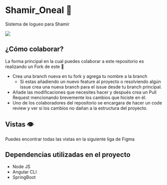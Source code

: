 # Shamir_Oneal 🏀

Sistema de logueo para Shamir

<img src="https://user-images.githubusercontent.com/57787993/205722607-55022ea5-44fb-4004-8cc0-3180602c3f60.png" />


## ¿Cómo colaborar?
La forma principal en la cual puedes colaborar a este repositorio es realizando un Fork de este 🍴
- Crea una branch nueva en tu fork y agrega tu nombre a la branch
  - Si estas añadiendo un nuevo feature al proyecto o resolviendo algún issue crea una nueva branch para el issue desde tu branch principal.
- Añade las modificaciones que necesites hacer y después crea un Pull Request mencionando brevemente los cambios que hiciste en él. 
- Uno de los colaboradores del repositorio se encargara de hacer un code review y ver si los cambios no dañan a la estructura del proyecto. 

## Vistas 👁
Puedes encontrar todas las vistas en la siguiente liga de Figma 

## Dependencias utilizadas en el proyecto
- Node JS 
- Angular CLI 
- SpringBoot 

